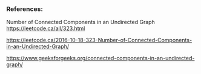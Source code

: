 ### References:

Number of Connected Components in an Undirected Graph https://leetcode.ca/all/323.html

https://leetcode.ca/2016-10-18-323-Number-of-Connected-Components-in-an-Undirected-Graph/

https://www.geeksforgeeks.org/connected-components-in-an-undirected-graph/
